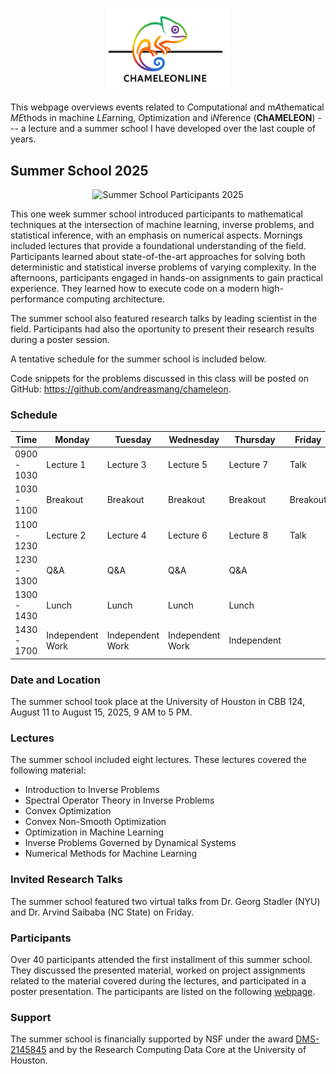 <p align="center">
<img src="files/logos/chameleonline-logo-transparent.png" alt="ChAMELEONLINE"  width="200"/>
</p>

This webpage overviews events related to *C*omputational and m*A*thematical *ME*thods in machine *LE*arning, *O*ptimization and i*N*ference (**ChAMELEON**) --- a lecture and a summer school I have developed over the last couple of years.



## Summer School 2025

<p align="center">
<img src="files/pics/summer-school-2025-participants.jpeg" alt="Summer School Participants 2025" width="600"/>
</p>


This one week summer school introduced participants to mathematical techniques at the intersection of machine learning, inverse problems, and statistical inference, with an emphasis on numerical aspects. Mornings included lectures that provide a foundational understanding of the field. Participants learned about state-of-the-art approaches for solving both deterministic and statistical inverse problems of varying complexity. In the afternoons, participants engaged in hands-on assignments to gain practical experience. They learned how to execute code on a modern high-performance computing architecture.

The summer school also featured research talks by leading scientist in the field. Participants had also the oportunity to present their research results during a poster session.

A tentative schedule for the summer school is included below. 

Code snippets for the problems discussed in this class will be posted on GitHub: https://github.com/andreasmang/chameleon.


### Schedule

| Time          | Monday           | Tuesday          | Wednesday        | Thursday         | Friday           |
|---------------|------------------|------------------|------------------|------------------|------------------|
| 0900 - 1030   | Lecture 1        | Lecture 3        | Lecture 5        | Lecture 7        | Talk             |
| 1030 - 1100   | Breakout         | Breakout         | Breakout         | Breakout         | Breakout         |
| 1100 - 1230   | Lecture 2        | Lecture 4        | Lecture 6        | Lecture 8        | Talk             |
| 1230 - 1300   | Q&A              | Q&A              | Q&A              | Q&A              |                  |
| 1300 - 1430   | Lunch            | Lunch            | Lunch            | Lunch            |                  |
| 1430 - 1700   | Independent Work | Independent Work | Independent Work | Independent

### Date and Location
The summer school took place at the University of Houston in CBB 124, August 11 to August 15, 2025, 9 AM to 5 PM.

### Lectures

The summer school included eight lectures. These lectures covered the following material: 

* Introduction to Inverse Problems
* Spectral Operator Theory in Inverse Problems
* Convex Optimization
* Convex Non-Smooth Optimization
* Optimization in Machine Learning
* Inverse Problems Governed by Dynamical Systems
* Numerical Methods for Machine Learning 


### Invited Research Talks
The summer school featured two virtual talks from Dr. Georg Stadler (NYU) and Dr. Arvind Saibaba (NC State) on Friday.

### Participants

Over 40 participants attended the first installment of this summer school. They discussed the presented material, worked on project assignments related to the material covered during the lectures, and participated in a poster presentation. The participants are listed on the following [webpage](pages/2025-SUMMERSCHOOL.md).


### Support
The summer school is financially supported by NSF under the award [DMS-2145845](https://www.nsf.gov/awardsearch/showAward?AWD_ID=2145845) and by the Research Computing Data Core at the University of Houston.
